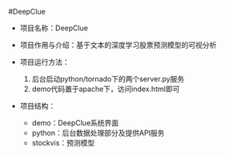 #DeepClue
- 项目名称：DeepClue
- 项目作用与介绍：基于文本的深度学习股票预测模型的可视分析
- 项目运行方法：
	1. 后台启动python/tornado下的两个server.py服务
	2. demo代码置于apache下，访问index.html即可

- 项目结构：
	- demo：DeepClue系统界面
	- python：后台数据处理部分及提供API服务
	- stockvis：预测模型